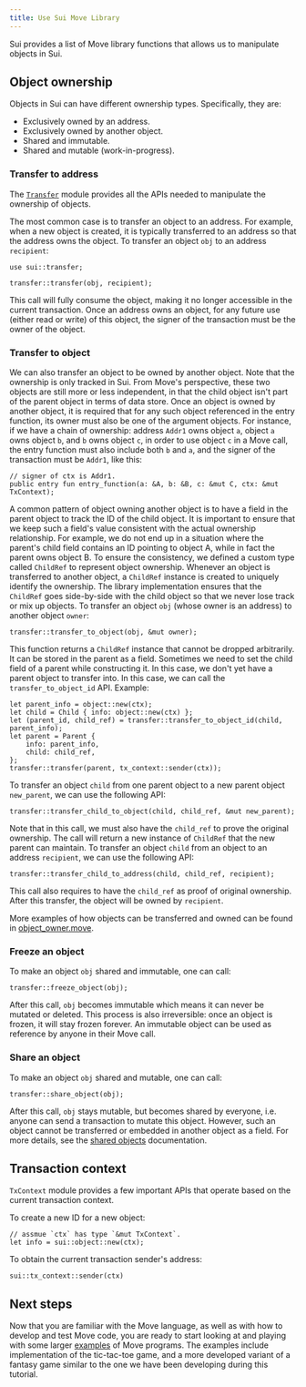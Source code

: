 ```yaml
---
title: Use Sui Move Library
---
```


Sui provides a list of Move library functions that allows us to manipulate objects in Sui.

## Object ownership
Objects in Sui can have different ownership types. Specifically, they are:
- Exclusively owned by an address.
- Exclusively owned by another object.
- Shared and immutable.
- Shared and mutable (work-in-progress).

### Transfer to address
The [`Transfer`](https://github.com/MystenLabs/sui/blob/main/crates/sui-framework/sources/transfer.move) module provides all the APIs needed to manipulate the ownership of objects.

The most common case is to transfer an object to an address. For example, when a new object is created, it is typically transferred to an address so that the address owns the object. To transfer an object `obj` to an address `recipient`:
```
use sui::transfer;

transfer::transfer(obj, recipient);
```
This call will fully consume the object, making it no longer accessible in the current transaction.
Once an address owns an object, for any future use (either read or write) of this object, the signer of the transaction must be the owner of the object.

### Transfer to object
We can also transfer an object to be owned by another object. Note that the ownership is only tracked in Sui. From Move's perspective, these two objects are still more or less independent, in that the child object isn't part of the parent object in terms of data store.
Once an object is owned by another object, it is required that for any such object referenced in the entry function, its owner must also be one of the argument objects. For instance, if we have a chain of ownership: address `Addr1` owns object `a`, object `a` owns object `b`, and `b` owns object `c`, in order to use object `c` in a Move call, the entry function must also include both `b` and `a`, and the signer of the transaction must be `Addr1`, like this:
```
// signer of ctx is Addr1.
public entry fun entry_function(a: &A, b: &B, c: &mut C, ctx: &mut TxContext);
```

A common pattern of object owning another object is to have a field in the parent object to track the ID of the child object. It is important to ensure that we keep such a field's value consistent with the actual ownership relationship. For example, we do not end up in a situation where the parent's child field contains an ID pointing to object A, while in fact the parent owns object B. To ensure the consistency, we defined a custom type called `ChildRef` to represent object ownership. Whenever an object is transferred to another object, a `ChildRef` instance is created to uniquely identify the ownership. The library implementation ensures that the `ChildRef` goes side-by-side with the child object so that we never lose track or mix up objects.
To transfer an object `obj` (whose owner is an address) to another object `owner`:
```
transfer::transfer_to_object(obj, &mut owner);
```
This function returns a `ChildRef` instance that cannot be dropped arbitrarily. It can be stored in the parent as a field.
Sometimes we need to set the child field of a parent while constructing it. In this case, we don't yet have a parent object to transfer into. In this case, we can call the `transfer_to_object_id` API. Example:
```
let parent_info = object::new(ctx);
let child = Child { info: object::new(ctx) };
let (parent_id, child_ref) = transfer::transfer_to_object_id(child, parent_info);
let parent = Parent {
    info: parent_info,
    child: child_ref,
};
transfer::transfer(parent, tx_context::sender(ctx));
```
To transfer an object `child` from one parent object to a new parent object `new_parent`, we can use the following API:
```
transfer::transfer_child_to_object(child, child_ref, &mut new_parent);
```
Note that in this call, we must also have the `child_ref` to prove the original ownership. The call will return a new instance of `ChildRef` that the new parent can maintain.
To transfer an object `child` from an object to an address `recipient`, we can use the following API:
```
transfer::transfer_child_to_address(child, child_ref, recipient);
```
This call also requires to have the `child_ref` as proof of original ownership.
After this transfer, the object will be owned by `recipient`.

More examples of how objects can be transferred and owned can be found in
[object_owner.move](https://github.com/MystenLabs/sui/blob/main/crates/sui-core/src/unit_tests/data/object_owner/sources/object_owner.move).

### Freeze an object
To make an object `obj` shared and immutable, one can call:
```
transfer::freeze_object(obj);
```
After this call, `obj` becomes immutable which means it can never be mutated or deleted. This process is also irreversible: once an object is frozen, it will stay frozen forever. An immutable object can be used as reference by anyone in their Move call.

### Share an object
To make an object `obj` shared and mutable, one can call:
```
transfer::share_object(obj);
```

After this call, `obj` stays mutable, but becomes shared by everyone, i.e. anyone can send a transaction to mutate this object. However, such an object cannot be transferred or embedded in another object as a field. For more details, see the [shared objects](../../learn/objects.md#shared) documentation.

## Transaction context
`TxContext` module provides a few important APIs that operate based on the current transaction context.

To create a new ID for a new object:
```
// assmue `ctx` has type `&mut TxContext`.
let info = sui::object::new(ctx);
```

To obtain the current transaction sender's address:
```
sui::tx_context::sender(ctx)
```

## Next steps
Now that you are familiar with the Move language, as well as with how
to develop and test Move code, you are ready to start looking at and
playing with some larger
[examples](../../explore/examples.md) of Move
programs. The examples include implementation of the tic-tac-toe game, and a more
developed variant of a fantasy game similar to the one we have been
developing during this tutorial.
